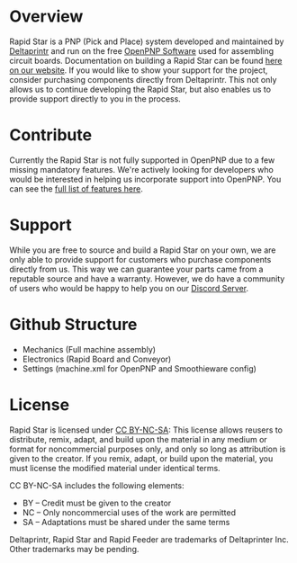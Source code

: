 # Overview

Rapid Star is a PNP (Pick and Place) system developed and maintained by [Deltaprintr](https://deltaprintr.com) and run on the free [OpenPNP Software](https://openpnp.org) used for assembling circuit boards. Documentation on building a Rapid Star can be found [here on our website](https://www.deltaprintr.com/docs/rapid-star/). If you would like to show your support for the project, consider purchasing components directly from Deltaprintr. This not only allows us to continue developing the Rapid Star, but also enables us to provide support directly to you in the process.

# Contribute

Currently the Rapid Star is not fully supported in OpenPNP due to a few missing mandatory features. We're actively looking for developers who would be interested in helping us incorporate support into OpenPNP. You can see the [full list of features here](https://docs.google.com/document/d/1N6ggEopUlor0r7kC39QZDpr8pi3T8QCvNgg1l5aPtP0/edit?usp=sharing).

# Support

While you are free to source and build a Rapid Star on your own, we are only able to provide support for customers who purchase components directly from us. This way we can guarantee your parts came from a reputable source and have a warranty. However, we do have a community of users who would be happy to help you on our [Discord Server](https://discord.gg/t2FcjAU7hC).

# Github Structure
- Mechanics (Full machine assembly)
- Electronics (Rapid Board and Conveyor)
- Settings (machine.xml for OpenPNP and Smoothieware config)

# License

Rapid Star is licensed under [CC BY-NC-SA](https://creativecommons.org/licenses/by-nc-sa/4.0/): This license allows reusers to distribute, remix, adapt, and build upon the material in any medium or format for noncommercial purposes only, and only so long as attribution is given to the creator. If you remix, adapt, or build upon the material, you must license the modified material under identical terms. 

CC BY-NC-SA includes the following elements:

* BY  – Credit must be given to the creator
* NC  – Only noncommercial uses of the work are permitted
* SA  – Adaptations must be shared under the same terms

Deltaprintr, Rapid Star and Rapid Feeder are trademarks of Deltaprinter Inc. Other trademarks may be pending.
